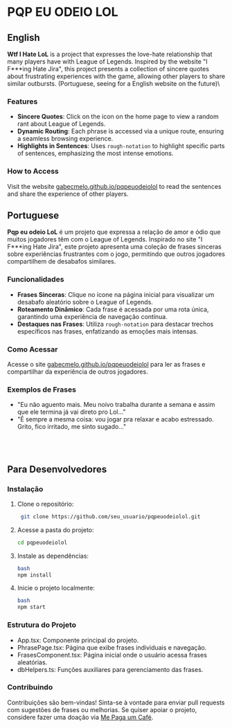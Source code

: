 # PQP EU ODEIO LOL

## English
**Wtf I Hate LoL** is a project that expresses the love-hate relationship that many players have with League of Legends. Inspired by the website "I F\*\*\*ing Hate Jira", this project presents a collection of sincere quotes about frustrating experiences with the game, allowing other players to share similar outbursts. \(Portuguese, seeing for a English website on the future)\

### Features

- **Sincere Quotes**: Click on the icon on the home page to view a random rant about League of Legends.
- **Dynamic Routing**: Each phrase is accessed via a unique route, ensuring a seamless browsing experience.
- **Highlights in Sentences**: Uses `rough-notation` to highlight specific parts of sentences, emphasizing the most intense emotions.

### How to Access

Visit the website [gabecmelo.github.io/pqpeuodeiolol](https://gabecmelo.github.io/pqpeuodeiolol) to read the sentences and share the experience of other players.

## Portuguese

**Pqp eu odeio LoL** é um projeto que expressa a relação de amor e ódio que muitos jogadores têm com o League of Legends. Inspirado no site "I F\*\*\*ing Hate Jira", este projeto apresenta uma coleção de frases sinceras sobre experiências frustrantes com o jogo, permitindo que outros jogadores compartilhem de desabafos similares.

### Funcionalidades

- **Frases Sinceras**: Clique no ícone na página inicial para visualizar um desabafo aleatório sobre o League of Legends.
- **Roteamento Dinâmico**: Cada frase é acessada por uma rota única, garantindo uma experiência de navegação contínua.
- **Destaques nas Frases**: Utiliza `rough-notation` para destacar trechos específicos nas frases, enfatizando as emoções mais intensas.

### Como Acessar

Acesse o site [gabecmelo.github.io/pqpeuodeiolol](https://gabecmelo.github.io/pqpeuodeiolol) para ler as frases e compartilhar da experiência de outros jogadores.

### Exemplos de Frases

- "Eu não aguento mais. Meu noivo trabalha durante a semana e assim que ele termina já vai direto pro Lol..."
- "É sempre a mesma coisa: vou jogar pra relaxar e acabo estressado. Grito, fico irritado, me sinto sugado..."

<br>
<br>

## Para Desenvolvedores

### Instalação

1. Clone o repositório:
   ```bash
    git clone https://github.com/seu_usuario/pqpeuodeiolol.git
   ```

2. Acesse a pasta do projeto:

   ```bash
   cd pqpeuodeiolol
   ```

3. Instale as dependências:
   ```bash
   bash
   npm install
   ```

4. Inicie o projeto localmente:
   ```bash
   bash
   npm start
   ```
### Estrutura do Projeto
- App.tsx: Componente principal do projeto.
- PhrasePage.tsx: Página que exibe frases individuais e navegação.
- FrasesComponent.tsx: Página inicial onde o usuário acessa frases aleatórias.
- dbHelpers.ts: Funções auxiliares para gerenciamento das frases.

### Contribuindo

Contribuições são bem-vindas! Sinta-se à vontade para enviar pull requests com sugestões de frases ou melhorias. Se quiser apoiar o projeto, considere fazer uma doação via [Me Paga um Café](https://mepagaumcafe.com.br/gabecmelo/).

